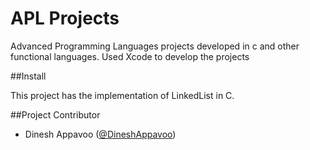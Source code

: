 APL Projects
=======================

Advanced Programming Languages projects developed in c and other functional languages.
Used Xcode to develop the projects

##Install

This project has the implementation of LinkedList in C.   

##Project Contributor

* Dinesh Appavoo ([@DineshAppavoo](https://twitter.com/DineshAppavoo))
